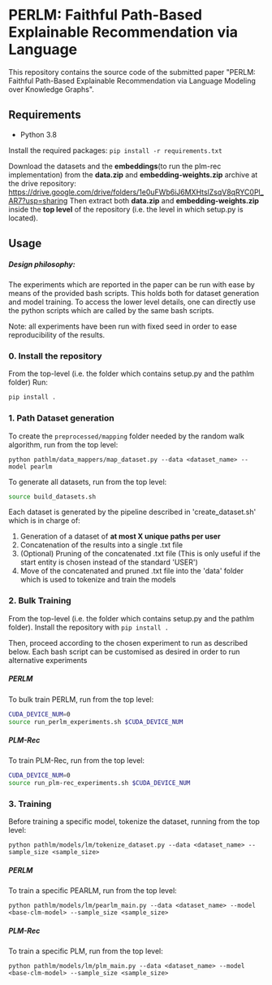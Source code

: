 # PERLM: Faithful Path-Based Explainable Recommendation via Language
This repository contains the source code of the submitted paper "PERLM: Faithful Path-Based Explainable Recommendation via Language
Modeling over Knowledge Graphs".

## Requirements
- Python 3.8

Install the required packages:
```pip install -r requirements.txt```

Download the datasets and the **embeddings**(to run the plm-rec implementation) from the **data.zip** and **embedding-weights.zip** archive at the drive repository: https://drive.google.com/drive/folders/1e0uFWb6iJ6MXHtslZsqV8qRYC0Pl_AR7?usp=sharing
Then extract both **data.zip** and **embedding-weights.zip** inside the **top level** of the repository (i.e. the level in which setup.py is located). 

## Usage
##### Design philosophy: 
The experiments which are reported in the paper can be run with ease by means of the provided bash scripts.
This holds both for dataset generation and model training.
To access the lower level details, one can directly use the python scripts which are called by the same bash scripts.

Note: all experiments have been run with fixed seed in order to ease reproducibility of the results.

### 0. Install the repository
From the top-level (i.e. the folder which contains setup.py and the pathlm folder)
Run:
```sh
pip install . 
```
### 1. Path Dataset generation
To create the `preprocessed/mapping` folder needed by the random walk algorithm, run from the top level:

```
python pathlm/data_mappers/map_dataset.py --data <dataset_name> --model pearlm
```

To generate all datasets, run from the top level:
```sh
source build_datasets.sh
```
Each dataset is generated by the pipeline described in 'create_dataset.sh' which is in charge of:
1. Generation of a dataset of **at most X unique paths per user**
2. Concatenation of the results into a single .txt file
3. (Optional) Pruning of the concatenated .txt file (This is only useful if the start entity is chosen instead of the standard 'USER')
4. Move of the concatenated and pruned .txt file into the 'data' folder which is used to tokenize and train the models

### 2. Bulk Training
From the top-level (i.e. the folder which contains setup.py and the pathlm folder).
Install the repository with ```pip install .```

Then, proceed according to the chosen experiment to run as described below.
Each bash script can be customised as desired in order to run alternative experiments
##### PERLM
To bulk train PERLM, run from the top level:
```sh
CUDA_DEVICE_NUM=0
source run_perlm_experiments.sh $CUDA_DEVICE_NUM
```


##### PLM-Rec
To train PLM-Rec, run from the top level:
```sh
CUDA_DEVICE_NUM=0
source run_plm-rec_experiments.sh $CUDA_DEVICE_NUM
```

### 3. Training
Before training a specific model, tokenize the dataset, running from the top level:
```
python pathlm/models/lm/tokenize_dataset.py --data <dataset_name> --sample_size <sample_size>
```

##### PERLM
To train a specific PEARLM, run from the top level:
```
python pathlm/models/lm/pearlm_main.py --data <dataset_name> --model <base-clm-model> --sample_size <sample_size>
```
##### PLM-Rec
To train a specific PLM, run from the top level:
```
python pathlm/models/lm/plm_main.py --data <dataset_name> --model <base-clm-model> --sample_size <sample_size> 
```

